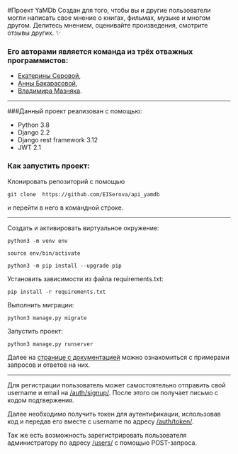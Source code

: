 #Проект YaMDb
Создан для того, чтобы вы и другие пользователи могли написать свое мнение о книгах, фильмах, музыке и многом другом. 
Делитесь мнением, оценивайте произведения, смотрите отзывы других. ✨
### Его авторами является команда из трёх отважных программистов: 
- [Екатерины Серовой](https://github.com/EISerova/), 
- [Анны Бакарасовой](https://github.com/Bakarasik), 
- [Владимира Мазняка](https://github.com/Cognitoid).



____
###Данный проект реализован с помощью: 
* Python 3.8
* Django 2.2
* Django rest framework 3.12
* JWT 2.1
### Как запустить проект:

Клонировать репозиторий с помощью 
```
git clone  https://github.com/EISerova/api_yamdb
```
и перейти в него в командной строке.

----

Cоздать и активировать виртуальное окружение:

```
python3 -m venv env
```

```
source env/bin/activate
```

```
python3 -m pip install --upgrade pip
```

Установить зависимости из файла requirements.txt:

```
pip install -r requirements.txt
```

Выполнить миграции:

```
python3 manage.py migrate
```

Запустить проект:

```
python3 manage.py runserver
```
Далее на [странице с документацией](http://127.0.0.1:8000/redoc/) можно ознакомиться с примерами запросов и ответов на них.
____
Для регистрации пользователь может самостоятельно отправить свой username и email на [/auth/signup/](http://127.0.0.1:8000/api/v1/auth/signup/). После этого он получает письмо с кодом подтвержения. 

Далее необходимо получить токен для аутентификации, использовав код и передав его вместе с username по адресу [/auth/token/](http://127.0.0.1:8000/api/v1/auth/token/).

Так же есть возможность зарегистрировать пользователя администратору по адресу [/users/](http://127.0.0.1:8000/api/v1/users/) с помощью POST-запроса. 
